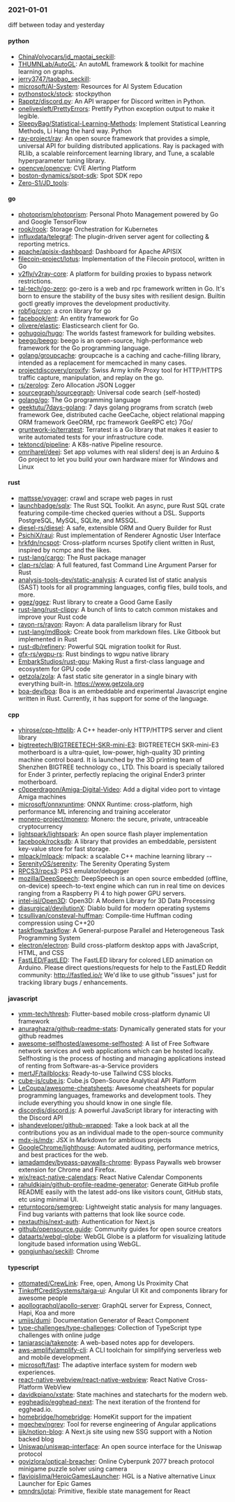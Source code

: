 ### 2021-01-01
diff between today and yesterday

#### python
* [ChinaVolvocars/jd_maotai_seckill](https://github.com/ChinaVolvocars/jd_maotai_seckill): 
* [THUMNLab/AutoGL](https://github.com/THUMNLab/AutoGL): An autoML framework & toolkit for machine learning on graphs.
* [jerry3747/taobao_seckill](https://github.com/jerry3747/taobao_seckill): 
* [microsoft/AI-System](https://github.com/microsoft/AI-System): Resources for AI System Education
* [pythonstock/stock](https://github.com/pythonstock/stock): stockpython
* [Rapptz/discord.py](https://github.com/Rapptz/discord.py): An API wrapper for Discord written in Python.
* [onelivesleft/PrettyErrors](https://github.com/onelivesleft/PrettyErrors): Prettify Python exception output to make it legible.
* [SleepyBag/Statistical-Learning-Methods](https://github.com/SleepyBag/Statistical-Learning-Methods): Implement Statistical Leanring Methods, Li Hang the hard way.  Python 
* [ray-project/ray](https://github.com/ray-project/ray): An open source framework that provides a simple, universal API for building distributed applications. Ray is packaged with RLlib, a scalable reinforcement learning library, and Tune, a scalable hyperparameter tuning library.
* [opencve/opencve](https://github.com/opencve/opencve): CVE Alerting Platform
* [boston-dynamics/spot-sdk](https://github.com/boston-dynamics/spot-sdk): Spot SDK repo
* [Zero-S1/JD_tools](https://github.com/Zero-S1/JD_tools): 

#### go
* [photoprism/photoprism](https://github.com/photoprism/photoprism): Personal Photo Management powered by Go and Google TensorFlow
* [rook/rook](https://github.com/rook/rook): Storage Orchestration for Kubernetes
* [influxdata/telegraf](https://github.com/influxdata/telegraf): The plugin-driven server agent for collecting & reporting metrics.
* [apache/apisix-dashboard](https://github.com/apache/apisix-dashboard): Dashboard for Apache APISIX
* [filecoin-project/lotus](https://github.com/filecoin-project/lotus): Implementation of the Filecoin protocol, written in Go
* [v2fly/v2ray-core](https://github.com/v2fly/v2ray-core): A platform for building proxies to bypass network restrictions.
* [tal-tech/go-zero](https://github.com/tal-tech/go-zero): go-zero is a web and rpc framework written in Go. It's born to ensure the stability of the busy sites with resilient design. Builtin goctl greatly improves the development productivity.
* [robfig/cron](https://github.com/robfig/cron): a cron library for go
* [facebook/ent](https://github.com/facebook/ent): An entity framework for Go
* [olivere/elastic](https://github.com/olivere/elastic): Elasticsearch client for Go.
* [gohugoio/hugo](https://github.com/gohugoio/hugo): The worlds fastest framework for building websites.
* [beego/beego](https://github.com/beego/beego): beego is an open-source, high-performance web framework for the Go programming language.
* [golang/groupcache](https://github.com/golang/groupcache): groupcache is a caching and cache-filling library, intended as a replacement for memcached in many cases.
* [projectdiscovery/proxify](https://github.com/projectdiscovery/proxify): Swiss Army knife Proxy tool for HTTP/HTTPS traffic capture, manipulation, and replay on the go.
* [rs/zerolog](https://github.com/rs/zerolog): Zero Allocation JSON Logger
* [sourcegraph/sourcegraph](https://github.com/sourcegraph/sourcegraph): Universal code search (self-hosted)
* [golang/go](https://github.com/golang/go): The Go programming language
* [geektutu/7days-golang](https://github.com/geektutu/7days-golang): 7 days golang programs from scratch (web framework Gee, distributed cache GeeCache, object relational mapping ORM framework GeeORM, rpc framework GeeRPC etc) 7Go/
* [gruntwork-io/terratest](https://github.com/gruntwork-io/terratest): Terratest is a Go library that makes it easier to write automated tests for your infrastructure code.
* [tektoncd/pipeline](https://github.com/tektoncd/pipeline): A K8s-native Pipeline resource.
* [omriharel/deej](https://github.com/omriharel/deej): Set app volumes with real sliders! deej is an Arduino & Go project to let you build your own hardware mixer for Windows and Linux

#### rust
* [mattsse/voyager](https://github.com/mattsse/voyager): crawl and scrape web pages in rust
* [launchbadge/sqlx](https://github.com/launchbadge/sqlx):  The Rust SQL Toolkit. An async, pure Rust SQL crate featuring compile-time checked queries without a DSL. Supports PostgreSQL, MySQL, SQLite, and MSSQL.
* [diesel-rs/diesel](https://github.com/diesel-rs/diesel): A safe, extensible ORM and Query Builder for Rust
* [PsichiX/raui](https://github.com/PsichiX/raui): Rust implementation of Renderer Agnostic User Interface
* [hrkfdn/ncspot](https://github.com/hrkfdn/ncspot): Cross-platform ncurses Spotify client written in Rust, inspired by ncmpc and the likes.
* [rust-lang/cargo](https://github.com/rust-lang/cargo): The Rust package manager
* [clap-rs/clap](https://github.com/clap-rs/clap): A full featured, fast Command Line Argument Parser for Rust
* [analysis-tools-dev/static-analysis](https://github.com/analysis-tools-dev/static-analysis): A curated list of static analysis (SAST) tools for all programming languages, config files, build tools, and more.
* [ggez/ggez](https://github.com/ggez/ggez): Rust library to create a Good Game Easily
* [rust-lang/rust-clippy](https://github.com/rust-lang/rust-clippy): A bunch of lints to catch common mistakes and improve your Rust code
* [rayon-rs/rayon](https://github.com/rayon-rs/rayon): Rayon: A data parallelism library for Rust
* [rust-lang/mdBook](https://github.com/rust-lang/mdBook): Create book from markdown files. Like Gitbook but implemented in Rust
* [rust-db/refinery](https://github.com/rust-db/refinery): Powerful SQL migration toolkit for Rust.
* [gfx-rs/wgpu-rs](https://github.com/gfx-rs/wgpu-rs): Rust bindings to wgpu native library
* [EmbarkStudios/rust-gpu](https://github.com/EmbarkStudios/rust-gpu):  Making Rust a first-class language and ecosystem for GPU code 
* [getzola/zola](https://github.com/getzola/zola): A fast static site generator in a single binary with everything built-in. https://www.getzola.org
* [boa-dev/boa](https://github.com/boa-dev/boa): Boa is an embeddable and experimental Javascript engine written in Rust. Currently, it has support for some of the language.

#### cpp
* [yhirose/cpp-httplib](https://github.com/yhirose/cpp-httplib): A C++ header-only HTTP/HTTPS server and client library
* [bigtreetech/BIGTREETECH-SKR-mini-E3](https://github.com/bigtreetech/BIGTREETECH-SKR-mini-E3): BIGTREETECH SKR-mini-E3 motherboard is a ultra-quiet, low-power, high-quality 3D printing machine control board. It is launched by the 3D printing team of Shenzhen BIGTREE technology co., LTD. This board is specially tailored for Ender 3 printer, perfectly replacing the original Ender3 printer motherboard.
* [c0pperdragon/Amiga-Digital-Video](https://github.com/c0pperdragon/Amiga-Digital-Video): Add a digital video port to vintage Amiga machines
* [microsoft/onnxruntime](https://github.com/microsoft/onnxruntime): ONNX Runtime: cross-platform, high performance ML inferencing and training accelerator
* [monero-project/monero](https://github.com/monero-project/monero): Monero: the secure, private, untraceable cryptocurrency
* [lightspark/lightspark](https://github.com/lightspark/lightspark): An open source flash player implementation
* [facebook/rocksdb](https://github.com/facebook/rocksdb): A library that provides an embeddable, persistent key-value store for fast storage.
* [mlpack/mlpack](https://github.com/mlpack/mlpack): mlpack: a scalable C++ machine learning library --
* [SerenityOS/serenity](https://github.com/SerenityOS/serenity): The Serenity Operating System 
* [RPCS3/rpcs3](https://github.com/RPCS3/rpcs3): PS3 emulator/debugger
* [mozilla/DeepSpeech](https://github.com/mozilla/DeepSpeech): DeepSpeech is an open source embedded (offline, on-device) speech-to-text engine which can run in real time on devices ranging from a Raspberry Pi 4 to high power GPU servers.
* [intel-isl/Open3D](https://github.com/intel-isl/Open3D): Open3D: A Modern Library for 3D Data Processing
* [diasurgical/devilutionX](https://github.com/diasurgical/devilutionX): Diablo build for modern operating systems
* [tcsullivan/consteval-huffman](https://github.com/tcsullivan/consteval-huffman): Compile-time Huffman coding compression using C++20
* [taskflow/taskflow](https://github.com/taskflow/taskflow): A General-purpose Parallel and Heterogeneous Task Programming System
* [electron/electron](https://github.com/electron/electron): Build cross-platform desktop apps with JavaScript, HTML, and CSS
* [FastLED/FastLED](https://github.com/FastLED/FastLED): The FastLED library for colored LED animation on Arduino. Please direct questions/requests for help to the FastLED Reddit community: http://fastled.io/r We'd like to use github "issues" just for tracking library bugs / enhancements.

#### javascript
* [ymm-tech/thresh](https://github.com/ymm-tech/thresh): Flutter-based mobile cross-platform dynamic UI framework
* [anuraghazra/github-readme-stats](https://github.com/anuraghazra/github-readme-stats):  Dynamically generated stats for your github readmes
* [awesome-selfhosted/awesome-selfhosted](https://github.com/awesome-selfhosted/awesome-selfhosted): A list of Free Software network services and web applications which can be hosted locally. Selfhosting is the process of hosting and managing applications instead of renting from Software-as-a-Service providers
* [mertJF/tailblocks](https://github.com/mertJF/tailblocks):  Ready-to-use Tailwind CSS blocks.
* [cube-js/cube.js](https://github.com/cube-js/cube.js):  Cube.js  Open-Source Analytical API Platform
* [LeCoupa/awesome-cheatsheets](https://github.com/LeCoupa/awesome-cheatsheets):  Awesome cheatsheets for popular programming languages, frameworks and development tools. They include everything you should know in one single file.
* [discordjs/discord.js](https://github.com/discordjs/discord.js): A powerful JavaScript library for interacting with the Discord API
* [ishandeveloper/github-wrapped](https://github.com/ishandeveloper/github-wrapped): Take a look back at all the contributions you as an individual made to the open-source community
* [mdx-js/mdx](https://github.com/mdx-js/mdx): JSX in Markdown for ambitious projects
* [GoogleChrome/lighthouse](https://github.com/GoogleChrome/lighthouse): Automated auditing, performance metrics, and best practices for the web.
* [iamadamdev/bypass-paywalls-chrome](https://github.com/iamadamdev/bypass-paywalls-chrome): Bypass Paywalls web browser extension for Chrome and Firefox.
* [wix/react-native-calendars](https://github.com/wix/react-native-calendars): React Native Calendar Components  
* [rahuldkjain/github-profile-readme-generator](https://github.com/rahuldkjain/github-profile-readme-generator):  Generate GitHub profile README easily with the latest add-ons like visitors count, GitHub stats, etc using minimal UI.
* [returntocorp/semgrep](https://github.com/returntocorp/semgrep): Lightweight static analysis for many languages. Find bug variants with patterns that look like source code.
* [nextauthjs/next-auth](https://github.com/nextauthjs/next-auth): Authentication for Next.js
* [github/opensource.guide](https://github.com/github/opensource.guide):  Community guides for open source creators
* [dataarts/webgl-globe](https://github.com/dataarts/webgl-globe): WebGL Globe is a platform for visualizing latitude longitude based information using WebGL.
* [gongjunhao/seckill](https://github.com/gongjunhao/seckill): Chrome 

#### typescript
* [ottomated/CrewLink](https://github.com/ottomated/CrewLink): Free, open, Among Us Proximity Chat
* [TinkoffCreditSystems/taiga-ui](https://github.com/TinkoffCreditSystems/taiga-ui): Angular UI Kit and components library for awesome people
* [apollographql/apollo-server](https://github.com/apollographql/apollo-server):  GraphQL server for Express, Connect, Hapi, Koa and more
* [umijs/dumi](https://github.com/umijs/dumi):  Documentation Generator of React Component
* [type-challenges/type-challenges](https://github.com/type-challenges/type-challenges): Collection of TypeScript type challenges with online judge
* [taniarascia/takenote](https://github.com/taniarascia/takenote):   A web-based notes app for developers.
* [aws-amplify/amplify-cli](https://github.com/aws-amplify/amplify-cli): A CLI toolchain for simplifying serverless web and mobile development.
* [microsoft/fast](https://github.com/microsoft/fast): The adaptive interface system for modern web experiences.
* [react-native-webview/react-native-webview](https://github.com/react-native-webview/react-native-webview): React Native Cross-Platform WebView
* [davidkpiano/xstate](https://github.com/davidkpiano/xstate): State machines and statecharts for the modern web.
* [eggheadio/egghead-next](https://github.com/eggheadio/egghead-next): The next iteration of the frontend for egghead.io.
* [homebridge/homebridge](https://github.com/homebridge/homebridge): HomeKit support for the impatient
* [mgechev/ngrev](https://github.com/mgechev/ngrev): Tool for reverse engineering of Angular applications
* [ijjk/notion-blog](https://github.com/ijjk/notion-blog): A Next.js site using new SSG support with a Notion backed blog
* [Uniswap/uniswap-interface](https://github.com/Uniswap/uniswap-interface):  An open source interface for the Uniswap protocol
* [govizlora/optical-breacher](https://github.com/govizlora/optical-breacher): Online Cyberpunk 2077 breach protocol minigame puzzle solver using camera
* [flavioislima/HeroicGamesLauncher](https://github.com/flavioislima/HeroicGamesLauncher): HGL is a Native alternative Linux Launcher for Epic Games
* [pmndrs/jotai](https://github.com/pmndrs/jotai):  Primitive, flexible state management for React
